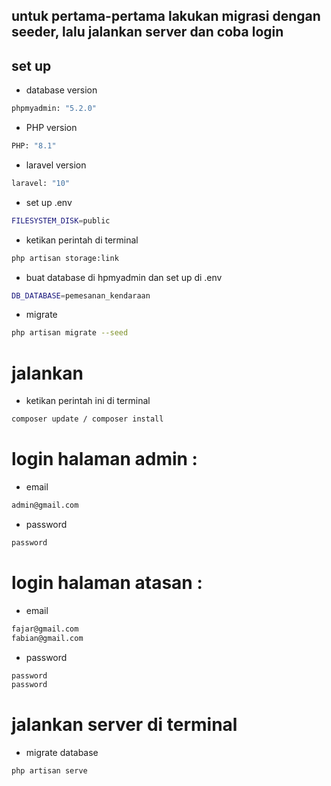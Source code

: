 ## untuk pertama-pertama lakukan migrasi dengan seeder, lalu jalankan server dan coba login

## set up 
- database version
```bash
phpmyadmin: "5.2.0"
```
- PHP version
```bash
PHP: "8.1"
```
- laravel version
```bash
laravel: "10"
```

- set up .env
```bash
FILESYSTEM_DISK=public
```
- ketikan perintah di terminal
```bash
php artisan storage:link
```
- buat database di hpmyadmin dan set up di .env
```bash
DB_DATABASE=pemesanan_kendaraan
```
- migrate
```bash
php artisan migrate --seed
```

# jalankan 
- ketikan perintah ini di terminal
```bash
composer update / composer install
```

# login halaman admin :
- email
```bash
admin@gmail.com
```
- password
```bash
password
```

# login halaman atasan :
- email
```bash
fajar@gmail.com
fabian@gmail.com
```
- password
```bash
password
password
```

# jalankan server di terminal
- migrate database
```bash
php artisan serve
```



